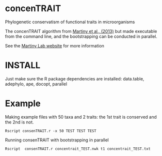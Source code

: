# concenTRAIT
Phylogenetic conservatism of functional traits in microorganisms

The concenTRAIT algorithm from [Martiny et al., (2013)](http://www.nature.com/ismej/journal/v7/n4/full/ismej2012160a.html) but made executable from the command line, and the bootstrapping can be conducted in parallel. 

See the [Martiny Lab website](http://www.ess.uci.edu/group/amartiny/research/consentrait) for more information



# INSTALL

Just make sure the R package dependencies are installed:  data.table, adephylo, ape, docopt, parallel


# Example

Making example files with 50 taxa and 2 traits: the 1st trait is conserved and the 2nd is not. 

`Rscript consenTRAIT.r -x 50 TEST TEST TEST`

Running consenTRAIT with bootstrapping in parallel

`Rscript  consenTRAIT.r concentrait_TEST.nwk t1 concentrait_TEST.txt` 

